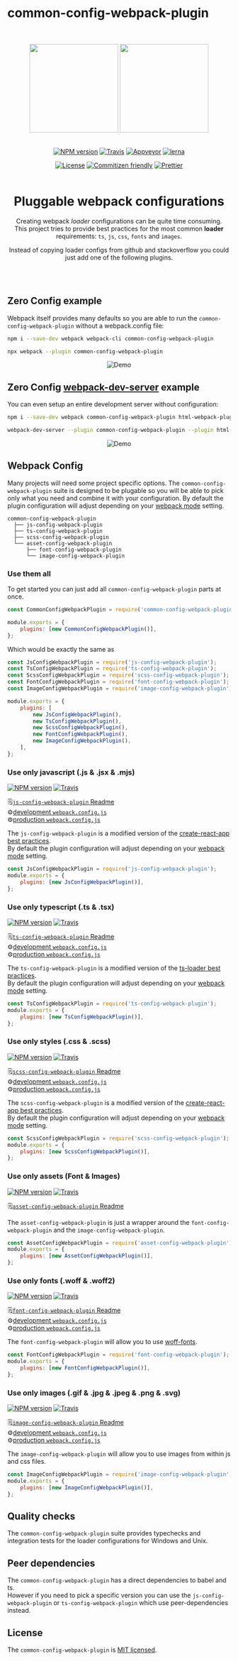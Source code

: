 # common-config-webpack-plugin

<div align="center">
    <br>
    <br>
    <img width="200" height="200" src="https://github.com/namics/webpack-config-plugins/raw/master/logo.png" />
    <img width="200" height="200" src="https://github.com/namics/webpack-config-plugins/raw/master/plug.png" />
    <br>
    <br>

[![NPM version](https://badge.fury.io/js/common-config-webpack-plugin.svg)](https://www.npmjs.com/package/common-config-webpack-plugin)
[![Travis](https://img.shields.io/travis/namics/webpack-config-plugins/master.svg)](https://travis-ci.org/namics/webpack-config-plugins)
[![Appveyor](https://ci.appveyor.com/api/projects/status/9aes52639g1uwk89/branch/master?svg=true)](https://ci.appveyor.com/project/namics/webpack-config-plugins/branch/master)
[![lerna](https://img.shields.io/badge/maintained%20with-lerna-cc00ff.svg)](https://lernajs.io/)

[![License](https://img.shields.io/badge/license-MIT-green.svg)](http://opensource.org/licenses/MIT)
[![Commitizen friendly](https://img.shields.io/badge/commitizen-friendly-brightgreen.svg)](http://commitizen.github.io/cz-cli/)
[![Prettier](https://img.shields.io/badge/Code%20Style-Prettier-green.svg)](https://github.com/prettier/prettier)
<br>
<br>

# Pluggable webpack configurations

Creating webpack _loader_ configurations can be quite time consuming.  
This project tries to provide best practices for the most common **loader** requirements: `ts`, `js`, `css`, `fonts` and `images`.

Instead of copying loader configs from github and stackoverflow you could just add one of the following plugins.

<br>
<br>
</div>

## Zero Config example

Webpack itself provides many defaults so you are able to run the `common-config-webpack-plugin` without a webpack.config file:

```bash
npm i --save-dev webpack webpack-cli common-config-webpack-plugin

npx webpack --plugin common-config-webpack-plugin
```

<div align="center">

![Demo](https://github.com/namics/webpack-config-plugins/raw/master/preview.gif)

</div>


## Zero Config [webpack-dev-server](https://github.com/webpack/webpack-dev-server) example

You can even setup an entire development server without configuration:

```bash
npm i --save-dev webpack common-config-webpack-plugin html-webpack-plugin

webpack-dev-server --plugin common-config-webpack-plugin --plugin html-webpack-plugin
```

<div align="center">

![Demo](https://github.com/namics/webpack-config-plugins/raw/master/preview-dev-server.gif)

</div>



## Webpack Config

Many projects will need some project specific options.  The `common-config-webpack-plugin` suite is designed to be plugable so you will be able to pick only what you need and combine it with your configuration. By default the plugin configuration will adjust depending on your [webpack mode](https://webpack.js.org/concepts/mode/) setting.

```
common-config-webpack-plugin
  ├── js-config-webpack-plugin
  ├── ts-config-webpack-plugin
  ├── scss-config-webpack-plugin
  └── asset-config-webpack-plugin
      ├── font-config-webpack-plugin
      └── image-config-webpack-plugin
```

### Use them all

To get started you can just add all `common-config-webpack-plugin` parts at once.

```js
const CommonConfigWebpackPlugin = require('common-config-webpack-plugin');

module.exports = {
    plugins: [new CommonConfigWebpackPlugin()],
};
```

Which would be exactly the same as

```js
const JsConfigWebpackPlugin = require('js-config-webpack-plugin');
const TsConfigWebpackPlugin = require('ts-config-webpack-plugin');
const ScssConfigWebpackPlugin = require('scss-config-webpack-plugin');
const FontConfigWebpackPlugin = require('font-config-webpack-plugin');
const ImageConfigWebpackPlugin = require('image-config-webpack-plugin');

module.exports = {
    plugins: [
        new JsConfigWebpackPlugin(),
        new TsConfigWebpackPlugin(),
        new ScssConfigWebpackPlugin(),
        new FontConfigWebpackPlugin(),
        new ImageConfigWebpackPlugin(),
    ],
};
```

### Use only javascript (.js & .jsx & .mjs)

[![NPM version](https://badge.fury.io/js/js-config-webpack-plugin.svg)](https://www.npmjs.com/package/js-config-webpack-plugin)
[![Travis](https://img.shields.io/travis/namics/webpack-config-plugins/master.svg)](https://travis-ci.org/namics/webpack-config-plugins)

🗒️[`js-config-webpack-plugin` Readme](https://github.com/namics/webpack-config-plugins/tree/master/packages/js-config-webpack-plugin)  
⚙️[development `webpack.config.js`](https://github.com/namics/webpack-config-plugins/raw/master/packages/js-config-webpack-plugin/config/development.config.js)  
⚙️[production `webpack.config.js`](https://github.com/namics/webpack-config-plugins/raw/master/packages/js-config-webpack-plugin/config/production.config.js)

The `js-config-webpack-plugin` is a modified version of the [create-react-app best practices](https://github.com/facebook/create-react-app/tree/52449c34eedc53e50a2a159d38604ea7df5bd997/packages/react-scripts/config).  
By default the plugin configuration will adjust depending on your [webpack mode](https://webpack.js.org/concepts/mode/) setting.

```js
const JsConfigWebpackPlugin = require('js-config-webpack-plugin');
module.exports = {
    plugins: [new JsConfigWebpackPlugin()],
};
```

### Use only typescript (.ts & .tsx)

[![NPM version](https://badge.fury.io/js/ts-config-webpack-plugin.svg)](https://www.npmjs.com/package/ts-config-webpack-plugin)
[![Travis](https://img.shields.io/travis/namics/webpack-config-plugins/master.svg)](https://travis-ci.org/namics/webpack-config-plugins)

🗒️[`ts-config-webpack-plugin` Readme](https://github.com/namics/webpack-config-plugins/tree/master/packages/ts-config-webpack-plugin)  
⚙️[development `webpack.config.js`](https://github.com/namics/webpack-config-plugins/raw/master/packages/ts-config-webpack-plugin/config/development.config.js)  
⚙️[production `webpack.config.js`](https://github.com/namics/webpack-config-plugins/raw/master/packages/ts-config-webpack-plugin/config/production.config.js)

The `ts-config-webpack-plugin` is a modified version of the [ts-loader best practices](https://github.com/TypeStrong/ts-loader/blob/master/examples/thread-loader/webpack.config.js).  
By default the plugin configuration will adjust depending on your [webpack mode](https://webpack.js.org/concepts/mode/) setting.

```js
const TsConfigWebpackPlugin = require('ts-config-webpack-plugin');
module.exports = {
    plugins: [new TsConfigWebpackPlugin()],
};
```

### Use only styles (.css & .scss)

[![NPM version](https://badge.fury.io/js/scss-config-webpack-plugin.svg)](https://www.npmjs.com/package/scss-config-webpack-plugin)
[![Travis](https://img.shields.io/travis/namics/webpack-config-plugins/master.svg)](https://travis-ci.org/namics/webpack-config-plugins)

🗒️[`scss-config-webpack-plugin` Readme](https://github.com/namics/webpack-config-plugins/tree/master/packages/scss-config-webpack-plugin)  
⚙️[development `webpack.config.js`](https://github.com/namics/webpack-config-plugins/raw/master/packages/scss-config-webpack-plugin/config/development.config.js)  
⚙️[production `webpack.config.js`](https://github.com/namics/webpack-config-plugins/raw/master/packages/scss-config-webpack-plugin/config/production.config.js)

The `scss-config-webpack-plugin` is a modified version of the [create-react-app best practices](https://github.com/facebook/create-react-app/tree/52449c34eedc53e50a2a159d38604ea7df5bd997/packages/react-scripts/config).  
By default the plugin configuration will adjust depending on your [webpack mode](https://webpack.js.org/concepts/mode/) setting.

```js
const ScssConfigWebpackPlugin = require('scss-config-webpack-plugin');
module.exports = {
    plugins: [new ScssConfigWebpackPlugin()],
};
```

### Use only assets (Font & Images)

[![NPM version](https://badge.fury.io/js/asset-config-webpack-plugin.svg)](https://www.npmjs.com/package/asset-config-webpack-plugin)
[![Travis](https://img.shields.io/travis/namics/webpack-config-plugins/master.svg)](https://travis-ci.org/namics/webpack-config-plugins)

🗒️[`asset-config-webpack-plugin` Readme](https://github.com/namics/webpack-config-plugins/tree/master/packages/asset-config-webpack-plugin)

The `asset-config-webpack-plugin` is just a wrapper around the `font-config-webpack-plugin` and the `image-config-webpack-plugin`.

```js
const AssetConfigWebpackPlugin = require('asset-config-webpack-plugin');
module.exports = {
    plugins: [new AssetConfigWebpackPlugin()],
};
```

### Use only fonts (.woff & .woff2)

[![NPM version](https://badge.fury.io/js/font-config-webpack-plugin.svg)](https://www.npmjs.com/package/font-config-webpack-plugin)
[![Travis](https://img.shields.io/travis/namics/webpack-config-plugins/master.svg)](https://travis-ci.org/namics/webpack-config-plugins)

🗒️[`font-config-webpack-plugin` Readme](https://github.com/namics/webpack-config-plugins/tree/master/packages/font-config-webpack-plugin)  
⚙️[development `webpack.config.js`](https://github.com/namics/webpack-config-plugins/raw/master/packages/font-config-webpack-plugin/config/development.config.js)  
⚙️[production `webpack.config.js`](https://github.com/namics/webpack-config-plugins/raw/master/packages/font-config-webpack-plugin/config/production.config.js)

The `font-config-webpack-plugin` will allow you to use [woff-fonts](https://caniuse.com/#feat=woff).

```js
const FontConfigWebpackPlugin = require('font-config-webpack-plugin');
module.exports = {
    plugins: [new FontConfigWebpackPlugin()],
};
```

### Use only images (.gif & .jpg & .jpeg & .png & .svg)

[![NPM version](https://badge.fury.io/js/image-config-webpack-plugin.svg)](https://www.npmjs.com/package/image-config-webpack-plugin)
[![Travis](https://img.shields.io/travis/namics/webpack-config-plugins/master.svg)](https://travis-ci.org/namics/webpack-config-plugins)

🗒️[`image-config-webpack-plugin` Readme](https://github.com/namics/webpack-config-plugins/tree/master/packages/image-config-webpack-plugin)  
⚙️[development `webpack.config.js`](https://github.com/namics/webpack-config-plugins/raw/master/packages/image-config-webpack-plugin/config/development.config.js)  
⚙️[production `webpack.config.js`](https://github.com/namics/webpack-config-plugins/raw/master/packages/image-config-webpack-plugin/config/production.config.js)

The `image-config-webpack-plugin` will allow you to use images from within js and css files.

```js
const ImageConfigWebpackPlugin = require('image-config-webpack-plugin');
module.exports = {
    plugins: [new ImageConfigWebpackPlugin()],
};
```

## Quality checks

The `common-config-webpack-plugin` suite provides typechecks and integration tests for the loader configurations for Windows and Unix.

## Peer dependencies

The `common-config-webpack-plugin` has a direct dependencies to babel and ts.  
However if you need to pick a specific version you can use the `js-config-webpack-plugin` or `ts-config-webpack-plugin` which use peer-dependencies instead.

## License

The `common-config-webpack-plugin` is [MIT licensed](./LICENSE).
